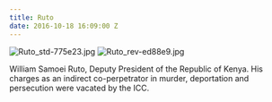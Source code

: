 ```yaml
---
title: Ruto
date: 2016-10-18 16:09:00 Z
---
```


![Ruto_std-775e23.jpg](/uploads/Ruto_std.jpg)
![Ruto_rev-ed88e9.jpg](/uploads/Ruto_rev-ed88e9.jpg)

William Samoei Ruto, Deputy President of the Republic of Kenya. His charges as an indirect co-perpetrator in murder, deportation and persecution were vacated by the ICC.